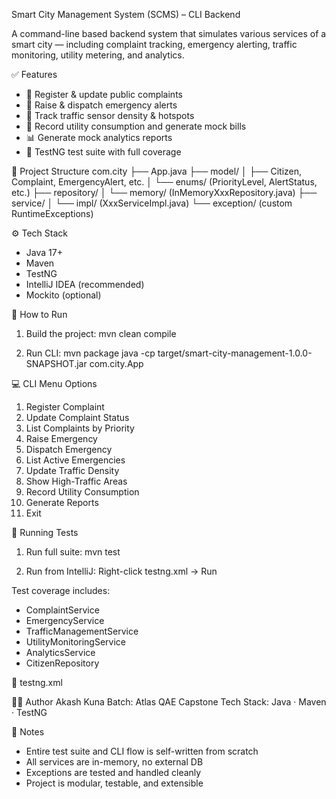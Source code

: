 Smart City Management System (SCMS) – CLI Backend

A command-line based backend system that simulates various services of a smart city — including complaint tracking, emergency alerting, traffic monitoring, utility metering, and analytics.

✅ Features
- 📢 Register & update public complaints
- 🚨 Raise & dispatch emergency alerts
- 🚦 Track traffic sensor density & hotspots
- 🔌 Record utility consumption and generate mock bills
- 📊 Generate mock analytics reports
- 🧪 TestNG test suite with full coverage

🧱 Project Structure
com.city
├── App.java
├── model/
│   ├── Citizen, Complaint, EmergencyAlert, etc.
│   └── enums/ (PriorityLevel, AlertStatus, etc.)
├── repository/
│   └── memory/ (InMemoryXxxRepository.java)
├── service/
│   └── impl/ (XxxServiceImpl.java)
└── exception/ (custom RuntimeExceptions)

⚙️ Tech Stack
- Java 17+
- Maven
- TestNG
- IntelliJ IDEA (recommended)
- Mockito (optional)

🚀 How to Run
1. Build the project:
    mvn clean compile

2. Run CLI:
    mvn package
    java -cp target/smart-city-management-1.0.0-SNAPSHOT.jar com.city.App

💻 CLI Menu Options
1) Register Complaint
2) Update Complaint Status
3) List Complaints by Priority
4) Raise Emergency
5) Dispatch Emergency
6) List Active Emergencies
7) Update Traffic Density
8) Show High-Traffic Areas
9) Record Utility Consumption
10) Generate Reports
0) Exit

🧪 Running Tests
1. Run full suite:
    mvn test

2. Run from IntelliJ:
    Right-click testng.xml → Run

Test coverage includes:
- ComplaintService
- EmergencyService
- TrafficManagementService
- UtilityMonitoringService
- AnalyticsService
- CitizenRepository

📁 testng.xml
<suite name="SCMS Test Suite">
  <test name="All Services">
    <packages>
      <package name="com.city.service" />
      <package name="com.city.repository" />
    </packages>
  </test>
</suite>

🙋‍♂️ Author
Akash Kuna
Batch: Atlas QAE Capstone
Tech Stack: Java · Maven · TestNG

📎 Notes
- Entire test suite and CLI flow is self-written from scratch
- All services are in-memory, no external DB
- Exceptions are tested and handled cleanly
- Project is modular, testable, and extensible
